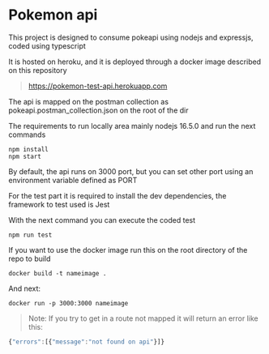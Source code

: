 # Pokemon api 

This project is designed to consume pokeapi using nodejs and expressjs, coded using typescript


It is hosted on heroku, and it is deployed through a docker image described on this repository
> https://pokemon-test-api.herokuapp.com

The api is mapped on the postman collection as pokeapi.postman_collection.json on the root of the dir

The requirements to run locally area mainly nodejs 16.5.0 and run the next commands


```shell
npm install
npm start
```

By default, the api runs on 3000 port, but you can set other port using an environment variable defined as PORT

For the test part it is required to install the dev dependencies, the framework to test used is Jest

With the next command you can execute the coded test
```shell
npm run test
```

If you want to use the docker image run this on the root directory of the repo to build
```shell
docker build -t nameimage .
```
And next:

```shell
docker run -p 3000:3000 nameimage
```


> Note:
If you try to get in a route not mapped it will return an error like this:
```js
{"errors":[{"message":"not found on api"}]}
```
